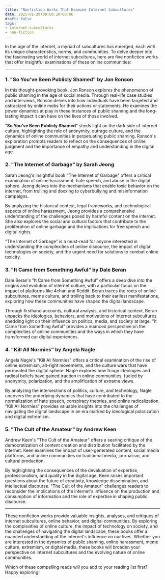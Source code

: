 ```yaml
---
title: "Nonfiction Works That Examine Internet Subcultures"
date: 2025-01-20T00:00:28+00:00
draft: false
tags: 
- internet-subcultures
- non-fiction
---
```


In the age of the internet, a myriad of subcultures has emerged, each with its unique characteristics, norms, and communities. To delve deeper into the fascinating world of internet subcultures, here are five nonfiction works that offer insightful examinations of these online communities:

---

### 1. "So You've Been Publicly Shamed" by Jon Ronson

In this thought-provoking book, Jon Ronson explores the phenomenon of public shaming in the age of social media. Through real-life case studies and interviews, Ronson delves into how individuals have been targeted and ostracized by online mobs for their actions or statements. He examines the power dynamics at play in these instances of public shaming and the long-lasting impact it can have on the lives of those involved.

"**So You've Been Publicly Shamed**" sheds light on the dark side of internet culture, highlighting the role of anonymity, outrage culture, and the dynamics of online communities in perpetuating public shaming. Ronson's exploration prompts readers to reflect on the consequences of online judgment and the importance of empathy and understanding in the digital age.

### 2. "The Internet of Garbage" by Sarah Jeong

Sarah Jeong's insightful book "The Internet of Garbage" offers a critical examination of online harassment, hate speech, and abuse in the digital sphere. Jeong delves into the mechanisms that enable toxic behavior on the internet, from trolling and doxxing to cyberbullying and misinformation campaigns.

By analyzing the historical context, legal frameworks, and technological aspects of online harassment, Jeong provides a comprehensive understanding of the challenges posed by harmful content on the internet. She also explores the social and cultural factors that contribute to the proliferation of online garbage and the implications for free speech and digital rights.

"The Internet of Garbage" is a must-read for anyone interested in understanding the complexities of online discourse, the impact of digital technologies on society, and the urgent need for solutions to combat online toxicity.

### 3. "It Came from Something Awful" by Dale Beran

Dale Beran's "It Came from Something Awful" offers a deep dive into the origins and evolution of internet culture, with a particular focus on the impact of platforms like 4chan and Reddit. Beran traces the roots of online subcultures, meme culture, and trolling back to their earliest manifestations, exploring how these communities have shaped the digital landscape.

Through firsthand accounts, cultural analysis, and historical context, Beran unpacks the ideologies, behaviors, and motivations of internet subcultures, shedding light on their influence on politics, media, and society at large. "It Came from Something Awful" provides a nuanced perspective on the complexities of online communities and the ways in which they have transformed our digital experiences.

### 4. "Kill All Normies" by Angela Nagle

Angela Nagle's "Kill All Normies" offers a critical examination of the rise of online extremism, alt-right movements, and the culture wars that have permeated the digital sphere. Nagle explores how fringe ideologies and radical beliefs have gained traction in online communities, fueled by anonymity, polarization, and the amplification of extreme views.

By analyzing the intersections of politics, culture, and technology, Nagle uncovers the underlying dynamics that have contributed to the normalization of hate speech, conspiracy theories, and online radicalization. "Kill All Normies" provides valuable insights into the challenges of navigating the digital landscape in an era marked by ideological polarization and digital extremism.

### 5. "The Cult of the Amateur" by Andrew Keen

Andrew Keen's "The Cult of the Amateur" offers a searing critique of the democratization of content creation and distribution facilitated by the internet. Keen examines the impact of user-generated content, social media platforms, and online communities on traditional media, journalism, and cultural production.

By highlighting the consequences of the devaluation of expertise, professionalism, and quality in the digital age, Keen raises important questions about the future of creativity, knowledge dissemination, and intellectual discourse. "The Cult of the Amateur" challenges readers to reconsider the implications of the internet's influence on the production and consumption of information and the role of expertise in shaping public discourse.

---

These nonfiction works provide valuable insights, analyses, and critiques of internet subcultures, online behavior, and digital communities. By exploring the complexities of online culture, the impact of technology on society, and the challenges of navigating the digital landscape, these books offer a nuanced understanding of the internet's influence on our lives. Whether you are interested in the dynamics of public shaming, online harassment, meme culture, extremism, or digital media, these books will broaden your perspective on internet subcultures and the evolving nature of online communities.

Which of these compelling reads will you add to your reading list first? Happy exploring!
